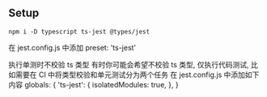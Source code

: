 
## Setup
```
npm i -D typescript ts-jest @types/jest 
```
在 jest.config.js 中添加 preset: 'ts-jest'


执行单测时不校验 ts 类型
有时你可能会希望不校验 ts 类型, 仅执行代码测试, 比如需要在 CI 中将类型校验和单元测试分为两个任务
在 jest.config.js 中添加如下内容
globals: {
    'ts-jest': {
        isolatedModules: true,
    },
}

